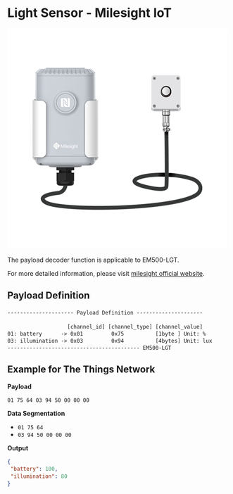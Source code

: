 # Light Sensor - Milesight IoT
![EM500-LGT](EM500-LGT.png)

The payload decoder function is applicable to EM500-LGT. 

For more detailed information, please visit [milesight official website](https://www.milesight-iot.com).


## Payload Definition

 ```
--------------------- Payload Definition ---------------------

                    [channel_id] [channel_type] [channel_value]
 01: battery      -> 0x01         0x75          [1byte ] Unit: %
 03: illumination -> 0x03         0x94          [4bytes] Unit: lux
 ------------------------------------------ EM500-LGT
 ```

## Example for The Things Network

**Payload**
```
01 75 64 03 94 50 00 00 00
```



**Data Segmentation**

   - `01 75 64`
   - `03 94 50 00 00 00`



**Output**

 ```json
{
  "battery": 100,
  "illumination": 80
}
 ```
